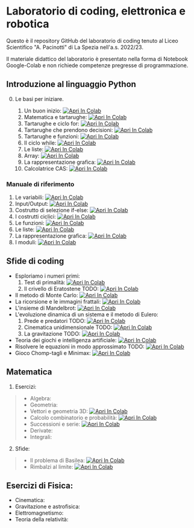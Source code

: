 # Laboratorio di coding, elettronica e robotica

Questo è il repository GitHub del laboratorio di coding tenuto al Liceo Scientifico "A. Pacinotti" di La Spezia nell'a.s. 2022/23. 

Il materiale didattico del laboratorio è presentato nella forma di Notebook Google-Colab e non richiede competenze pregresse di programmazione.

## Introduzione al linguaggio Python
0. Le basi per iniziare.

    1. Un buon inizio: <a href="https://colab.research.google.com/drive/1VH2h3Bbz6no-8Exbx_lzfnJ5sB0RAn3T?usp=sharing" target="_parent"><img src="https://colab.research.google.com/assets/colab-badge.svg" alt="Apri In Colab"/></a>
    2. Matematica e tartarughe: <a href="https://colab.research.google.com/drive/1AYqXP1ReMNJR-ZmZlEOs6fG-xv-u0aAF?usp=sharing" target="_parent"><img src="https://colab.research.google.com/assets/colab-badge.svg" alt="Apri In Colab"/></a>
    3. Tartarughe e ciclo for: <a href="https://colab.research.google.com/drive/1Jg_VxBU_egxVaGkDZ5cl39-AXTlRN9RL?usp=sharing" target="_parent"><img src="https://colab.research.google.com/assets/colab-badge.svg" alt="Apri In Colab"/></a>
    4. Tartarughe che prendono decisioni: <a href="https://colab.research.google.com/drive/1PfEGV0u2s1dFhSGDe_PrtOyXlhcX6YkE?usp=sharing" target="_parent"><img src="https://colab.research.google.com/assets/colab-badge.svg" alt="Apri In Colab"/></a>
    5. Tartarughe e funzioni: <a href="https://colab.research.google.com/drive/17Uujt6EKAFNXq66vFs0mkgSEgiuy2KHq?usp=sharing" target="_parent"><img src="https://colab.research.google.com/assets/colab-badge.svg" alt="Apri In Colab"/></a>
    6. Il ciclo while: <a href="https://colab.research.google.com/drive/1CG6Y2TrX0ehnS5BpsnVfNCwbraZ-RddG?usp=sharing" target="_parent"><img src="https://colab.research.google.com/assets/colab-badge.svg" alt="Apri In Colab"/></a>
    7. Le liste: <a href="https://colab.research.google.com/drive/1_45MQOQIPcisRoxiY0jpiAzH3wXDi898?usp=sharing" target="_parent"><img src="https://colab.research.google.com/assets/colab-badge.svg" alt="Apri In Colab"/></a>
    8. Array: <a href="https://colab.research.google.com/drive/1nQ2O6BzizWCD-hozgD-gEg2MDfokImtC?usp=sharing" target="_parent"><img src="https://colab.research.google.com/assets/colab-badge.svg" alt="Apri In Colab"/></a>
    9. La rappresentazione grafica: <a href="https://colab.research.google.com/drive/1nWvEkEQ6kDCETgplE6Rscd6qWU4jGhCM?usp=sharing" target="_parent"><img src="https://colab.research.google.com/assets/colab-badge.svg" alt="Apri In Colab"/></a>
    10. Calcolatrice CAS: <a href="https://colab.research.google.com/drive/1JabuuvaVR-A_vOgi0ddPj1HhI0Zwb88E?usp=sharing" target="_parent"><img src="https://colab.research.google.com/assets/colab-badge.svg" alt="Apri In Colab"/></a>


### Manuale di riferimento

1. Le variabili: <a href="https://colab.research.google.com/drive/18jYsREup1RChKhkU7v7lKgYcpkjCDfQ4?usp=sharing" target="_parent"><img src="https://colab.research.google.com/assets/colab-badge.svg" alt="Apri In Colab"/></a>
2. Input/Output: <a href="https://colab.research.google.com/drive/1rGW2QHWWPm5yvcD7He22ruFaS-GAJ2j0?usp=sharing" target="_parent"><img src="https://colab.research.google.com/assets/colab-badge.svg" alt="Apri In Colab"/></a>
3. Costrutto di selezione if-else: <a href="https://colab.research.google.com/drive/11tQ07WGR5FLHErquXPCbpHQKhAOOt51A?usp=sharing" target="_parent"><img src="https://colab.research.google.com/assets/colab-badge.svg" alt="Apri In Colab"/></a>
4. I costrutti ciclici: <a href="https://colab.research.google.com/drive/1NZwbccWmdX5RU3A1OaEFCt8wkcPAbUhy?usp=sharing" target="_parent"><img src="https://colab.research.google.com/assets/colab-badge.svg" alt="Apri In Colab"/></a>
5. Le funzioni: <a href="https://colab.research.google.com/drive/1ydCMSjLx4g-Q43OBXMvy717oGGHRD_Tr?usp=sharing" target="_parent"><img src="https://colab.research.google.com/assets/colab-badge.svg" alt="Apri In Colab"/></a>
6. Le liste: <a href="https://colab.research.google.com/drive/1AHoidc9avdr5Atwwge6HPx_uiZ_1Sbrh?usp=sharing" target="_parent"><img src="https://colab.research.google.com/assets/colab-badge.svg" alt="Apri In Colab"/></a>
7. La rappresentazione grafica: <a href="https://colab.research.google.com/drive/1vhckHFWayPSPLoZkl4hWb_lj1QWAgVGS?usp=sharing" target="_parent"><img src="https://colab.research.google.com/assets/colab-badge.svg" alt="Apri In Colab"/></a>
8. I moduli: <a href="https://colab.research.google.com/drive/1o1mJR7oFOAwfsGEmwF_x0y1ZegKAGPlx?usp=sharing" target="_parent"><img src="https://colab.research.google.com/assets/colab-badge.svg" alt="Apri In Colab"/></a>

## Sfide di coding

* Esploriamo i numeri primi:
    1. Test di primalità: <a href="https://colab.research.google.com/drive/1Pr5AVta-bk3RpyoCQi3DN-zZddU_3aPi?usp=sharing" target="_parent"><img src="https://colab.research.google.com/assets/colab-badge.svg" alt="Apri In Colab"/></a>
    2. Il crivello di Eratostene TODO: <a href="https://colab.research.google.com/drive/1iN5jIX1Nxmji5t61HmjJX4Hkz5JlWgcB?usp=sharing" target="_parent"><img src="https://colab.research.google.com/assets/colab-badge.svg" alt="Apri In Colab"/></a>
* Il metodo di Monte Carlo: <a href="https://colab.research.google.com/drive/1LBqC5_el83fhrJ1TZe8bQA-ABkVhmGUC?usp=sharing" target="_parent"><img src="https://colab.research.google.com/assets/colab-badge.svg" alt="Apri In Colab"/></a>
* La ricorsione e le immagini frattali: <a href="https://colab.research.google.com/drive/1Eq5O2HjzCyUZ30unVTCufAOlUmNUHlk0?usp=sharing" target="_parent"><img src="https://colab.research.google.com/assets/colab-badge.svg" alt="Apri In Colab"/></a>
* L'insieme di Mandelbrot: <a href="https://colab.research.google.com/drive/1Pl-r9IsOWa3KSglcx4Gjf-PxTRd_RQeO?usp=sharing" target="_parent"><img src="https://colab.research.google.com/assets/colab-badge.svg" alt="Apri In Colab"/></a>
* L'evoluzione dinamica di un sistema e il metodo di Eulero:
    1. Prede e predatori TODO: <a href="https://colab.research.google.com/drive/10O-gHwfNPSw5urtksWoDNqa5BObnIxxm?usp=sharing" target="_parent"><img src="https://colab.research.google.com/assets/colab-badge.svg" alt="Apri In Colab"/></a>
    2. Cinematica unidimensionale TODO: <a href="https://colab.research.google.com/drive/1sfldvL0poVbZsYRpkHA7vCsL68KZRGP2?usp=sharing" target="_parent"><img src="https://colab.research.google.com/assets/colab-badge.svg" alt="Apri In Colab"/></a>
    3. La gravitazione TODO: <a href="https://colab.research.google.com/drive/1rBCg_grPs0RKlrUfG1IOVaCRNFbgLSvp?usp=sharing" target="_parent"><img src="https://colab.research.google.com/assets/colab-badge.svg" alt="Apri In Colab"/></a>
* Teoria dei giochi e intelligenza artificiale: <a href="https://colab.research.google.com/drive/1xoAobXyNVHfXaqb1bq6aMcdFoU_GI-AZ?usp=sharing" target="_parent"><img src="https://colab.research.google.com/assets/colab-badge.svg" alt="Apri In Colab"/></a>
* Risolvere le equazioni in modo approssimato TODO: <a href="https://colab.research.google.com/drive/1bIbmBbAYkgJX5bO-Fvjl8axZNecmgJLi?usp=sharing" target="_parent"><img src="https://colab.research.google.com/assets/colab-badge.svg" alt="Apri In Colab"/></a>
* Gioco Chomp-tagli e Minimax: <a href="https://colab.research.google.com/drive/1aw4wZ_Dlw_X750f0aekYrhfCC5hUsOtH?usp=sharing" target="_parent"><img src="https://colab.research.google.com/assets/colab-badge.svg" alt="Apri In Colab"/></a>

## Matematica
1. Esercizi:
> * Algebra:
> * Geometria:
> * Vettori e geometria 3D: <a href="https://colab.research.google.com/drive/1JgrX0RoWSQQHfyZoAd14nwtIAMoVwJGg?usp=sharing" target="_parent"><img src="https://colab.research.google.com/assets/colab-badge.svg" alt="Apri In Colab"/></a>
> * Calcolo combinatorio e probabilità: <a href="https://colab.research.google.com/drive/1spy7u2T-ZmAkSBDFD5swZPRmcmdkpHzv?usp=sharing" target="_parent"><img src="https://colab.research.google.com/assets/colab-badge.svg" alt="Apri In Colab"/></a>
> * Successioni e serie: <a href="https://colab.research.google.com/drive/1V1bkpJp6ab-v21uq-1Gsaos-TvhafKlA?usp=sharing" target="_parent"><img src="https://colab.research.google.com/assets/colab-badge.svg" alt="Apri In Colab"/></a>
> * Derivate:
> * Integrali:
2. Sfide:
> * Il problema di Basilea: <a href="https://colab.research.google.com/drive/1JuMMtBJOASBtXdeaqEltiERtxHRLxyxv?usp=sharing" target="_parent"><img src="https://colab.research.google.com/assets/colab-badge.svg" alt="Apri In Colab"/></a>
> * Rimbalzi al limite: <a href="https://colab.research.google.com/drive/1uBIXGi-y8CeJn34invvjYz9EsoU_shEN?usp=sharing" target="_parent"><img src="https://colab.research.google.com/assets/colab-badge.svg" alt="Apri In Colab"/></a>

## Esercizi di Fisica:
* Cinematica:
* Gravitazione e astrofisica:
* Elettromagnetismo:
* Teoria della relatività:




